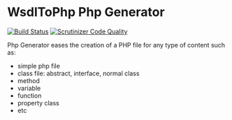 # WsdlToPhp Php Generator
[![Build Status](https://api.travis-ci.org/WsdlToPhp/PhpGenerator.svg)](https://travis-ci.org/WsdlToPhp/PhpGenerator)
[![Scrutinizer Code Quality](https://scrutinizer-ci.com/g/WsdlToPhp/PhpGenerator/badges/quality-score.png)](https://scrutinizer-ci.com/g/WsdlToPhp/PhpGenerator/)

Php Generator eases the creation of a PHP file for any type of content such as:
- simple php file
- class file: abstract, interface, normal class
- method
- variable
- function
- property class
- etc